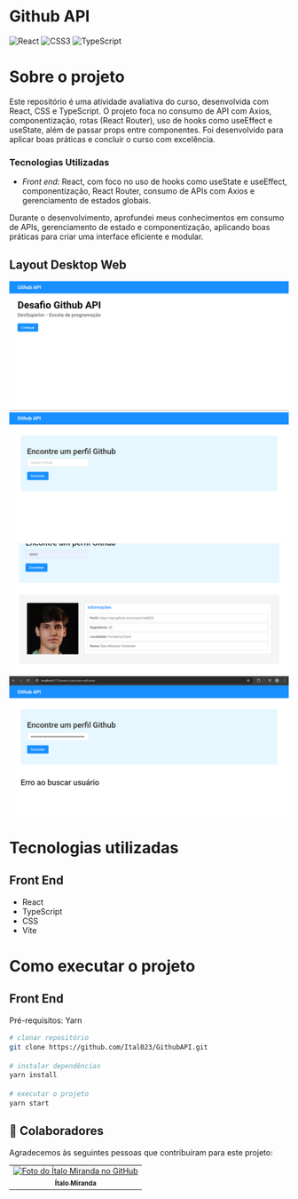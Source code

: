 # Github API
![React](https://img.shields.io/badge/react-%2320232a.svg?style=for-the-badge&logo=react&logoColor=%2361DAFB)
![CSS3](https://img.shields.io/badge/css3-%231572B6.svg?style=for-the-badge&logo=css3&logoColor=white)
![TypeScript](https://img.shields.io/badge/typescript-%23007ACC.svg?style=for-the-badge&logo=typescript&logoColor=white)

# Sobre o projeto

Este repositório é uma atividade avaliativa do curso, desenvolvida com React, CSS e TypeScript. O projeto foca no consumo de API com Axios, componentização, rotas (React Router), uso de hooks como useEffect e useState, além de passar props entre componentes. Foi desenvolvido para aplicar boas práticas e concluir o curso com excelência.

### Tecnologias Utilizadas

- *Front end*: React, com foco no uso de hooks como useState e useEffect, componentização, React Router, consumo de APIs com Axios e gerenciamento de estados globais.
  
Durante o desenvolvimento, aprofundei meus conhecimentos em consumo de APIs, gerenciamento de estado e componentização, aplicando boas práticas para criar uma interface eficiente e modular.

## Layout Desktop Web
![Web 1](/assetsReadme/desktop1.png)
![Web 2](/assetsReadme/desktop2.png)
![Web 3](/assetsReadme/desktop3.png)
![Web 4](/assetsReadme/desktop4.png)


# Tecnologias utilizadas
## Front End
- React
- TypeScript
- CSS
- Vite

# Como executar o projeto

## Front End
Pré-requisitos: Yarn

```bash
# clonar repositório
git clone https://github.com/Ital023/GithubAPI.git

# instalar dependências
yarn install

# executar o projeto
yarn start
```

## 🤝 Colaboradores

Agradecemos às seguintes pessoas que contribuíram para este projeto:

<table>
  <tr>
    <td align="center">
      <a href="https://github.com/Ital023" title="Github do Ítalo Miranda">
        <img src="https://avatars.githubusercontent.com/u/113559117?v=4" width="100px;" alt="Foto do Ítalo Miranda no GitHub"/><br>
        <sub>
          <b>Ítalo Miranda</b>
        </sub>
      </a>
    </td>
  </tr>
</table>
